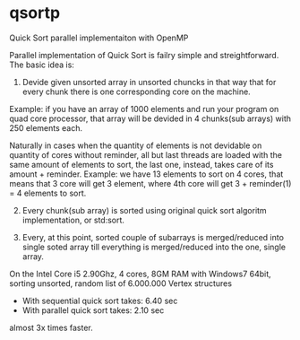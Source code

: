 qsortp
======

Quick Sort parallel implementaiton with OpenMP


Parallel implementation of Quick Sort is failry simple and streightforward. 
The basic idea is: 

1) Devide given unsorted array in unsorted chuncks in that way that for every chunk there is one corresponding core on the machine. 

Example: if you have an array of 1000 elements and run your program on quad core processor, that array
will be devided in 4 chunks(sub arrays) with 250 elements each.  

Naturally in cases when the quantity of elements is not devidable on quantity of cores without reminder, all but last threads are loaded with the same amount of elements to sort, the last one, instead, takes care of its amount + reminder. 
Example: we have 13 elements to sort on 4 cores, that means that 3 core will get 3 element, where 4th core will get 
3 + reminder(1) = 4 elements to sort.

2) Every chunk(sub array) is sorted using original quick sort algoritm implementation, or std:sort. 

3) Every, at this point, sorted couple of subarrays is merged/reduced into single soted array till everything is merged/reduced into the one, single array. 



On the Intel Core i5 2.90Ghz, 4 cores, 8GM RAM with Windows7 64bit, sorting unsorted, random list of 6.000.000 Vertex structures

- With sequential quick sort takes: 6.40 sec 
- With parallel   quick sort takes: 2.10 sec 


almost 3x times faster.


